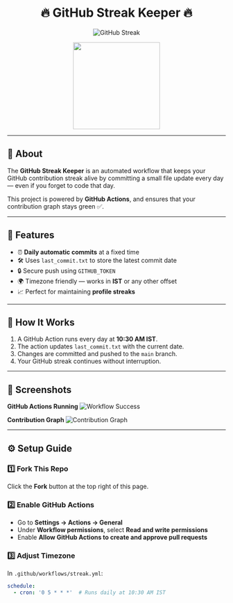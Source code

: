 <h1 align="center">🔥 GitHub Streak Keeper 🔥</h1>

<p align="center">
  <img src="https://github-readme-streak-stats.herokuapp.com?user=arjundixit18&theme=radical&card_width=600" alt="GitHub Streak"/>
</p>

<p align="center">
  <img src="https://media.giphy.com/media/Ll22OhMLAlVDb8UQWe/giphy.gif" width="200"/>
</p>

---

## 📌 About
The **GitHub Streak Keeper** is an automated workflow that keeps your GitHub contribution streak alive by committing a small file update every day — even if you forget to code that day.

This project is powered by **GitHub Actions**, and ensures that your contribution graph stays green ✅.

---

## 🚀 Features
- ⏰ **Daily automatic commits** at a fixed time  
- 🛠 Uses `last_commit.txt` to store the latest commit date  
- 🔒 Secure push using `GITHUB_TOKEN`  
- 🌍 Timezone friendly — works in **IST** or any other offset  
- 📈 Perfect for maintaining **profile streaks**

---

## 📂 How It Works
1. A GitHub Action runs every day at **10:30 AM IST**.
2. The action updates `last_commit.txt` with the current date.
3. Changes are committed and pushed to the `main` branch.
4. Your GitHub streak continues without interruption.

---

## 📸 Screenshots

**GitHub Actions Running**
![Workflow Success](https://user-images.githubusercontent.com/000000/000000000-000000000.png)

**Contribution Graph**
![Contribution Graph](https://media.giphy.com/media/3ohzdQ1IynzclJldUQ/giphy.gif)

---

## ⚙️ Setup Guide

### 1️⃣ Fork This Repo
Click the **Fork** button at the top right of this page.

### 2️⃣ Enable GitHub Actions
- Go to **Settings → Actions → General**  
- Under **Workflow permissions**, select **Read and write permissions**  
- Enable **Allow GitHub Actions to create and approve pull requests**

### 3️⃣ Adjust Timezone
In `.github/workflows/streak.yml`:
```yaml
schedule:
  - cron: '0 5 * * *'  # Runs daily at 10:30 AM IST
